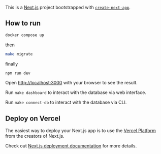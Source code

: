 This is a [Next.js](https://nextjs.org/) project bootstrapped with [`create-next-app`](https://github.com/vercel/next.js/tree/canary/packages/create-next-app).

## How to run

```bash
docker compose up
```

then

```bash
make migrate
```

finally

```bash
npm run dev
```

Open [http://localhost:3000](http://localhost:3000) with your browser to see the result.

Run `make dashboard` to interact with the database via web interface.

Run `make connect-db` to interact with the database via CLI.

## Deploy on Vercel

The easiest way to deploy your Next.js app is to use the [Vercel Platform](https://vercel.com/new?utm_medium=default-template&filter=next.js) from the creators of Next.js.

Check out [Next.js deployment documentation](https://nextjs.org/docs/deployment) for more details.
